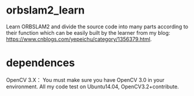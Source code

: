 # orbslam2_learn
Learn ORBSLAM2 and divide the source code into many parts according to their function which can be easily built by the learner from my blog: https://www.cnblogs.com/yepeichu/category/1356379.html.

# dependences
OpenCV 3.X：
You must make sure you have OpenCV 3.0 in your environment. All my code test on Ubuntu14.04, OpenCV3.2+contribute.

